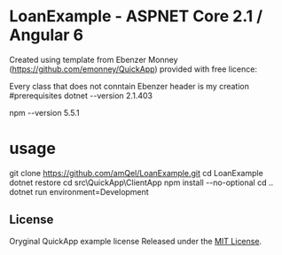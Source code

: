 # **LoanExample** - ASPNET Core 2.1 / Angular 6 

Created using template from Ebenzer Monney (https://github.com/emonney/QuickApp) provided with free licence:

Every class that does not conntain Ebenzer header is my creation
#prerequisites
dotnet --version
2.1.403

npm --version
5.5.1
# usage

git clone https://github.com/amQel/LoanExample.git
cd LoanExample
dotnet restore
cd src\QuickApp\ClientApp
npm install --no-optional
cd ..
dotnet run environment=Development

## License
Oryginal QuickApp example license
Released under the [MIT License](https://github.com/emonney/QuickApp/blob/master/LICENSE).